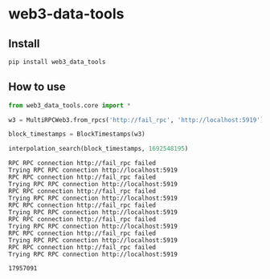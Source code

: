 web3-data-tools
================

<!-- WARNING: THIS FILE WAS AUTOGENERATED! DO NOT EDIT! -->

## Install

``` sh
pip install web3_data_tools
```

## How to use

``` python
from web3_data_tools.core import *
```

``` python
w3 = MultiRPCWeb3.from_rpcs('http://fail_rpc', 'http://localhost:5919')
```

``` python
block_timestamps = BlockTimestamps(w3)
```

``` python
interpolation_search(block_timestamps, 1692548195)
```

    RPC RPC connection http://fail_rpc failed
    Trying RPC RPC connection http://localhost:5919
    RPC RPC connection http://fail_rpc failed
    Trying RPC RPC connection http://localhost:5919
    RPC RPC connection http://fail_rpc failed
    Trying RPC RPC connection http://localhost:5919
    RPC RPC connection http://fail_rpc failed
    Trying RPC RPC connection http://localhost:5919
    RPC RPC connection http://fail_rpc failed
    Trying RPC RPC connection http://localhost:5919
    RPC RPC connection http://fail_rpc failed
    Trying RPC RPC connection http://localhost:5919
    RPC RPC connection http://fail_rpc failed
    Trying RPC RPC connection http://localhost:5919

    17957091
